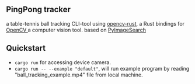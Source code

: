 ## PingPong tracker

a table-tennis ball tracking CLI-tool using [opencv-rust](https://github.com/twistedfall/opencv-rust), a Rust bindings for [ OpenCV ](https://github.com/opencv/opencv) a computer vision tool. based on [ PyImageSearch ](https://pyimagesearch.com/2015/09/14/ball-tracking-with-opencv/)

## Quickstart

- `cargo run` for accessing device camera.
- `cargo run -- --example "default"`, will run example program by reading "ball_tracking_example.mp4" file from local machine.
